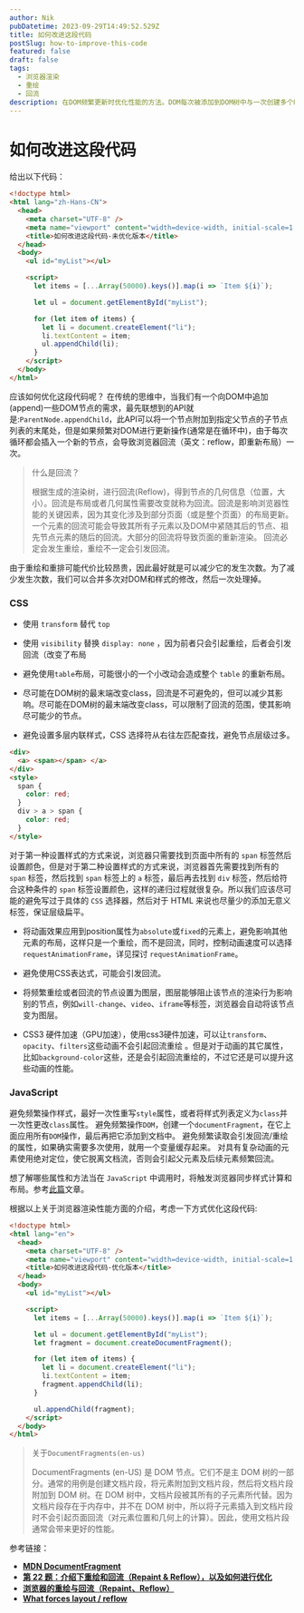 ```yaml
---
author: Nik
pubDatetime: 2023-09-29T14:49:52.529Z
title: 如何改进这段代码
postSlug: how-to-improve-this-code
featured: false
draft: false
tags:
  - 浏览器渲染
  - 重绘
  - 回流
description: 在DOM频繁更新时优化性能的方法。DOM每次被添加到DOM树中与一次创建多个DOM节点附加到一个新的空白文档片段中，性能会有极大的提升。
---
```


# 如何改进这段代码

给出以下代码：

```html
<!doctype html>
<html lang="zh-Hans-CN">
  <head>
    <meta charset="UTF-8" />
    <meta name="viewport" content="width=device-width, initial-scale=1.0" />
    <title>如何改进这段代码-未优化版本</title>
  </head>
  <body>
    <ul id="myList"></ul>

    <script>
      let items = [...Array(50000).keys()].map(i => `Item ${i}`);

      let ul = document.getElementById("myList");

      for (let item of items) {
        let li = document.createElement("li");
        li.textContent = item;
        ul.appendChild(li);
      }
    </script>
  </body>
</html>
```

应该如何优化这段代码呢？
在传统的思维中，当我们有一个向DOM中追加(append)一些DOM节点的需求，最先联想到的API就是:`ParentNode.appendChild`，此API可以将一个节点附加到指定父节点的子节点列表的末尾处，但是如果频繁对DOM进行更新操作(通常是在循环中)，由于每次循环都会插入一个新的节点，会导致浏览器回流（英文：reflow，即重新布局）一次。

> 什么是回流？
>
> 根据生成的渲染树，进行回流(Reflow)，得到节点的几何信息（位置，大小）。回流是布局或者几何属性需要改变就称为回流。回流是影响浏览器性能的关键因素，因为其变化涉及到部分页面（或是整个页面）的布局更新。一个元素的回流可能会导致其所有子元素以及DOM中紧随其后的节点、祖先节点元素的随后的回流。大部分的回流将导致页面的重新渲染。 回流必定会发生重绘，重绘不一定会引发回流。

由于重绘和重排可能代价比较昂贵，因此最好就是可以减少它的发生次数。为了减少发生次数，我们可以合并多次对DOM和样式的修改，然后一次处理掉。

### CSS

- 使用 `transform` 替代 `top`

- 使用 `visibility` 替换 `display: none` ，因为前者只会引起重绘，后者会引发回流（改变了布局

- 避免使用`table`布局，可能很小的一个小改动会造成整个 `table` 的重新布局。

- 尽可能在DOM树的最末端改变class，回流是不可避免的，但可以减少其影响。尽可能在DOM树的最末端改变class，可以限制了回流的范围，使其影响尽可能少的节点。

- 避免设置多层内联样式，CSS 选择符从右往左匹配查找，避免节点层级过多。

```html
<div>
  <a> <span></span> </a>
</div>
<style>
  span {
    color: red;
  }
  div > a > span {
    color: red;
  }
</style>
```

对于第一种设置样式的方式来说，浏览器只需要找到页面中所有的 `span` 标签然后设置颜色，但是对于第二种设置样式的方式来说，浏览器首先需要找到所有的`span` 标签，然后找到 `span` 标签上的 `a` 标签，最后再去找到 `div` 标签，然后给符合这种条件的 `span`
标签设置颜色，这样的递归过程就很复杂。所以我们应该尽可能的避免写过于具体的 `CSS` 选择器，然后对于 HTML 来说也尽量少的添加无意义标签，保证层级扁平。

- 将动画效果应用到position属性为`absolute`或`fixed`的元素上，避免影响其他元素的布局，这样只是一个重绘，而不是回流，同时，控制动画速度可以选择
  `requestAnimationFrame`，详见探讨 `requestAnimationFrame`。

- 避免使用CSS表达式，可能会引发回流。

- 将频繁重绘或者回流的节点设置为图层，图层能够阻止该节点的渲染行为影响别的节点，例如`will-change`、`video`、`iframe`等标签，浏览器会自动将该节点变为图层。

- CSS3 硬件加速（GPU加速），使用css3硬件加速，可以让`transform`、`opacity`、`filters`这些动画不会引起回流重绘
  。但是对于动画的其它属性，比如`background-color`这些，还是会引起回流重绘的，不过它还是可以提升这些动画的性能。

### JavaScript

避免频繁操作样式，最好一次性重写`style`属性，或者将样式列表定义为`class`并一次性更改`class`属性。 避免频繁操作`DOM`，创建一个`documentFragment`，在它上面应用所有`DOM`操作，最后再把它添加到文档中。 避免频繁读取会引发回流/重绘的属性，如果确实需要多次使用，就用一个变量缓存起来。 对具有复杂动画的元素使用绝对定位，使它脱离文档流，否则会引起父元素及后续元素频繁回流。

想了解哪些属性和方法当在 `JavaScript` 中调用时，将触发浏览器同步样式计算和布局。参考[此篇](https://gist.github.com/paulirish/5d52fb081b3570c81e3a)文章。

根据以上关于浏览器渲染性能方面的介绍，考虑一下方式优化这段代码:

```html
<!doctype html>
<html lang="en">
  <head>
    <meta charset="UTF-8" />
    <meta name="viewport" content="width=device-width, initial-scale=1.0" />
    <title>如何改进这段代码-优化版本</title>
  </head>
  <body>
    <ul id="myList"></ul>

    <script>
      let items = [...Array(50000).keys()].map(i => `Item ${i}`);

      let ul = document.getElementById("myList");
      let fragment = document.createDocumentFragment();

      for (let item of items) {
        let li = document.createElement("li");
        li.textContent = item;
        fragment.appendChild(li);
      }

      ul.appendChild(fragment);
    </script>
  </body>
</html>
```

> 关于`DocumentFragments(en-us)`
>
> DocumentFragments (en-US) 是 DOM 节点。它们不是主 DOM 树的一部分。通常的用例是创建文档片段，将元素附加到文档片段，然后将文档片段附加到 DOM 树。在 DOM 树中，文档片段被其所有的子元素所代替。因为文档片段存在于内存中，并不在
> DOM 树中，所以将子元素插入到文档片段时不会引起页面回流（对元素位置和几何上的计算）。因此，使用文档片段通常会带来更好的性能。

参考链接：

- **[MDN DocumentFragment](https://developer.mozilla.org/zh-CN/docs/Web/API/DocumentFragment)**
- **[第 22 题：介绍下重绘和回流（Repaint & Reflow），以及如何进行优化](https://github.com/Advanced-Frontend/Daily-Interview-Question/issues/24)**
- **[浏览器的重绘与回流（Repaint、Reflow）](https://github.com/sisterAn/blog/issues/33)**
- **[What forces layout / reflow](https://gist.github.com/paulirish/5d52fb081b3570c81e3a#what-forces-layout--reflow)**
